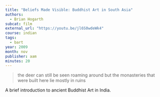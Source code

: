 ```yaml
---
title: "Beliefs Made Visible: Buddhist Art in South Asia"
authors:
  - Brian Hogarth
subcat: film
external_url: "https://youtu.be/jl6S0wdeWk4"
course: indian
tags:
  - bart
year: 2009
month: nov
publisher: aam
minutes: 20
---
```


> the deer can still be seen roaming around but the monasteries that were built here lie mostly in ruins

A brief introduction to ancient Buddhist Art in India.
